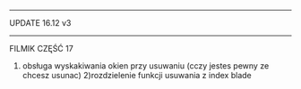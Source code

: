 ****************************
UPDATE 16.12 v3
***************************

FILMIK CZĘŚĆ 17

1) obsługa wyskakiwania okien przy usuwaniu (cczy jestes pewny ze chcesz usunac)
2)rozdzielenie funkcji usuwania z index blade
